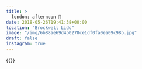 ```yaml
---
title: >
  london: afternoon 🌊
date: 2018-05-26T19:41:38+00:00
location: "Brockwell Lido"
image: "/img/6b88ae69d4b0278ce1df0fa0ea09c98b.jpg"
draft: false
instagram: true
---
```


{{<photo src="/img/6b88ae69d4b0278ce1df0fa0ea09c98b.jpg">}}
